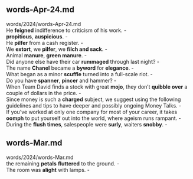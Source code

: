 ## words-Apr-24.md ##  
words/2024/words-Apr-24.md  
He **feigned** indifference to criticism of his work. -  
**propitious**, **auspicious**. -  
He **pilfer** from a cash register. -  
We **extort**, we **pilfer**, we **filch and sack**. -  
Animal **manure**, **green manure**. -  
Did anyone else have their car **rummaged** through last night? -  
The name **Chanel** became a **byword** for **elegance**. -  
What began as a minor **scuffle** turned into a full-scale riot. -  
Do you have **spanner**, **pincer** and hammer? -  
When Team David finds a stock with great **mojo**, they don’t **quibble over** a couple of dollars in the price. -  
Since money is such a **charged** subject, we suggest using the following guidelines and tips to have deeper and possibly ongoing Money Talks. -  
If you’ve worked at only one company for most of your career, it takes **oomph** to put yourself out into the world, where ageism runs rampant. -  
During the **flush times**, salespeople were **surly**, waiters **snobby**. -  

## words-Mar.md ##  
words/2024/words-Mar.md  
the remaining **petals** **fluttered** to the ground. -  
The room was **alight** with lamps. -  
